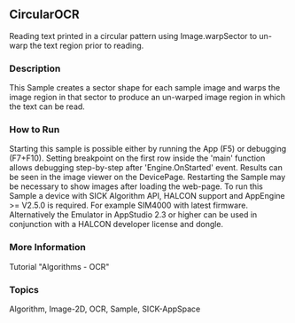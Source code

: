 ## CircularOCR
Reading text printed in a circular pattern using Image.warpSector to
un-warp the text region prior to reading.
### Description
This Sample creates a sector shape for each sample image and warps the image
region in that sector to produce an un-warped image region in which the text can be read.
### How to Run
Starting this sample is possible either by running the App (F5) or
debugging (F7+F10). Setting breakpoint on the first row inside the 'main'
function allows debugging step-by-step after 'Engine.OnStarted' event.
Results can be seen in the image viewer on the DevicePage.
Restarting the Sample may be necessary to show images after loading the web-page.
To run this Sample a device with SICK Algorithm API, HALCON support and
AppEngine >= V2.5.0 is required. For example SIM4000 with latest firmware.
Alternatively the Emulator in AppStudio 2.3 or higher can be used in conjunction
with a HALCON developer license and dongle.
### More Information
Tutorial "Algorithms - OCR"

### Topics
Algorithm, Image-2D, OCR, Sample, SICK-AppSpace